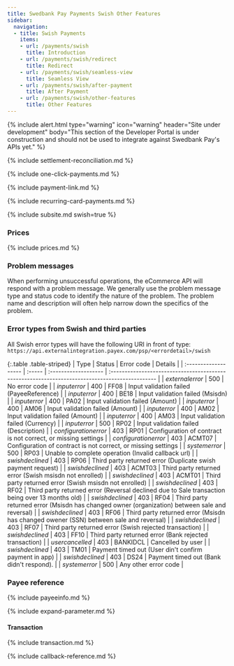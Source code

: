 ```yaml
---
title: Swedbank Pay Payments Swish Other Features
sidebar:
  navigation:
  - title: Swish Payments
    items:
    - url: /payments/swish
      title: Introduction
    - url: /payments/swish/redirect
      title: Redirect
    - url: /payments/swish/seamless-view
      title: Seamless View
    - url: /payments/swish/after-payment
      title: After Payment
    - url: /payments/swish/other-features
      title: Other Features
---
```


{% include alert.html type="warning"
                      icon="warning"
                      header="Site under development"
                      body="This section of the Developer Portal is under
                      construction and should not be used to integrate against
                      Swedbank Pay's APIs yet." %}

{% include settlement-reconciliation.md %}

{% include one-click-payments.md %}

{% include payment-link.md %}

{% include recurring-card-payments.md %}

{% include subsite.md swish=true %}

### Prices

{% include prices.md %}

### Problem messages

When performing unsuccessful operations, the eCommerce API will respond with a
problem message.
We generally use the problem message type and status code to identify
the nature of the problem.
The problem name and description will often help narrow down the specifics
of the problem.

### Error types from Swish and third parties

All Swish error types will have the following URI in front of type:
`https://api.externalintegration.payex.com/psp/<errordetail>/swish`

{:.table .table-striped}
| Type                 | Status | Error code           | Details                                                                                         |
| :------------------- | :----- | :------------------- | :---------------------------------------------------------------------------------------------- |
| *externalerror*      | 500    | No error code        |
| *inputerror*         | 400    | FF08                 | Input validation failed (PayeeReference)                                                        |
| *inputerror*         | 400    | BE18                 | Input validation failed (Msisdn)                                                                |
| *inputerror*         | 400    | PA02                 | Input validation failed (Amount)                                                                |
| *inputerror*         | 400    | AM06                 | Input validation failed (Amount)                                                                |
| *inputerror*         | 400    | AM02                 | Input validation failed (Amount)                                                                |
| *inputerror*         | 400    | AM03                 | Input validation failed (Currency)                                                              |
| *inputerror*         | 500    | RP02                 | Input validation failed (Description)                                                           |
| *configurationerror* | 403    | RP01                 | Configuration of contract is not correct, or missing settings                                   |
| *configurationerror* | 403    | ACMT07               | Configuration of contract is not correct, or missing settings                                   |
| *systemerror*        | 500    | RP03                 | Unable to complete operation (Invalid callback url)                                             |
| *swishdeclined*      | 403    | RP06                 | Third party returned error (Duplicate swish payment request)                                    |
| *swishdeclined*      | 403    | ACMT03               | Third party returned error (Swish msisdn not enrolled)                                          |
| *swishdeclined*      | 403    | ACMT01               | Third party returned error (Swish msisdn not enrolled)                                          |
| *swishdeclined*      | 403    | RF02                 | Third party returned error (Reversal declined due to Sale transaction being over 13 months old) |
| *swishdeclined*      | 403    | RF04                 | Third party returned error (Msisdn has changed owner (organization) between sale and reversal)  |
| *swishdeclined*      | 403    | RF06                 | Third party returned error (Msisdn has changed owener (SSN) between sale and reversal)          |
| *swishdeclined*      | 403    | RF07                 | Third party returned error (Swish rejected transaction)                                         |
| *swishdeclined*      | 403    | FF10                 | Third party returned error (Bank rejected transaction)                                          |
| *usercancelled*      | 403    | BANKIDCL             | Cancelled by user                                                                               |
| *swishdeclined*      | 403    | TM01                 | Payment timed out (User din't confirm payment in app)                                           |
| *swishdeclined*      | 403    | DS24                 | Payment timed out (Bank didn't respond).                                                        |
| *systemerror*        | 500    | Any other error code |

### Payee reference

{% include payeeinfo.md %}

{% include expand-parameter.md %}

#### Transaction

{% include transaction.md %}

{% include callback-reference.md %}

